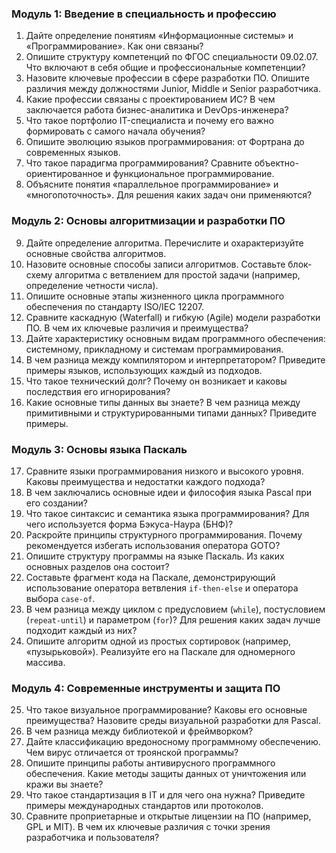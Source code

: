 ### **Модуль 1: Введение в специальность и профессию**

1.  Дайте определение понятиям «Информационные системы» и «Программирование». Как они связаны?
2.  Опишите структуру компетенций по ФГОС специальности 09.02.07. Что включают в себя общие и профессиональные компетенции?
3.  Назовите ключевые профессии в сфере разработки ПО. Опишите различия между должностями Junior, Middle и Senior разработчика.
4.  Какие профессии связаны с проектированием ИС? В чем заключается работа бизнес-аналитика и DevOps-инженера?
5.  Что такое портфолио IT-специалиста и почему его важно формировать с самого начала обучения?
6.  Опишите эволюцию языков программирования: от Фортрана до современных языков.
7.  Что такое парадигма программирования? Сравните объектно-ориентированное и функциональное программирование.
8.  Объясните понятия «параллельное программирование» и «многопоточность». Для решения каких задач они применяются?

### **Модуль 2: Основы алгоритмизации и разработки ПО**

9.  Дайте определение алгоритма. Перечислите и охарактеризуйте основные свойства алгоритмов.
10. Назовите основные способы записи алгоритмов. Составьте блок-схему алгоритма с ветвлением для простой задачи (например, определение четности числа).
11. Опишите основные этапы жизненного цикла программного обеспечения по стандарту ISO/IEC 12207.
12. Сравните каскадную (Waterfall) и гибкую (Agile) модели разработки ПО. В чем их ключевые различия и преимущества?
13. Дайте характеристику основным видам программного обеспечения: системному, прикладному и системам программирования.
14. В чем разница между компилятором и интерпретатором? Приведите примеры языков, использующих каждый из подходов.
15. Что такое технический долг? Почему он возникает и каковы последствия его игнорирования?
16. Какие основные типы данных вы знаете? В чем разница между примитивными и структурированными типами данных? Приведите примеры.

### **Модуль 3: Основы языка Паскаль**

17. Сравните языки программирования низкого и высокого уровня. Каковы преимущества и недостатки каждого подхода?
18. В чем заключались основные идеи и философия языка Pascal при его создании?
19. Что такое синтаксис и семантика языка программирования? Для чего используется форма Бэкуса-Наура (БНФ)?
20. Раскройте принципы структурного программирования. Почему рекомендуется избегать использования оператора GOTO?
21. Опишите структуру программы на языке Паскаль. Из каких основных разделов она состоит?
22. Составьте фрагмент кода на Паскале, демонстрирующий использование оператора ветвления `if-then-else` и оператора выбора `case-of`.
23. В чем разница между циклом с предусловием (`while`), постусловием (`repeat-until`) и параметром (`for`)? Для решения каких задач лучше подходит каждый из них?
24. Опишите алгоритм одной из простых сортировок (например, «пузырьковой»). Реализуйте его на Паскале для одномерного массива.

### **Модуль 4: Современные инструменты и защита ПО**

25. Что такое визуальное программирование? Каковы его основные преимущества? Назовите среды визуальной разработки для Pascal.
26. В чем разница между библиотекой и фреймворком?
27. Дайте классификацию вредоносному программному обеспечению. Чем вирус отличается от троянской программы?
28. Опишите принципы работы антивирусного программного обеспечения. Какие методы защиты данных от уничтожения или кражи вы знаете?
29. Что такое стандартизация в IT и для чего она нужна? Приведите примеры международных стандартов или протоколов.
30. Сравните проприетарные и открытые лицензии на ПО (например, GPL и MIT). В чем их ключевые различия с точки зрения разработчика и пользователя?
